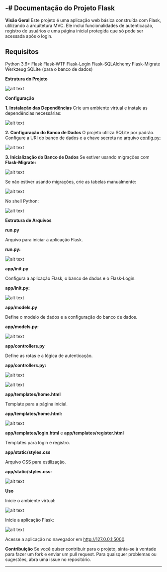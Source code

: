 -# Documentação do Projeto Flask
--

**Visão Geral**
Este projeto é uma aplicação web básica construída com Flask, utilizando a arquitetura MVC. Ele inclui funcionalidades de autenticação, registro de usuários e uma página inicial protegida que só pode ser acessada após o login.

## Requisitos
Python 3.6+
Flask
Flask-WTF
Flask-Login
Flask-SQLAlchemy
Flask-Migrate
Werkzeug
SQLite (para o banco de dados)

**Estrutura do Projeto**

![alt text](image-1.png)

**Configuração**

**1. Instalação das Dependências**
Crie um ambiente virtual e instale as dependências necessárias:

![alt text](image-2.png)

**2. Configuração do Banco de Dados**
O projeto utiliza SQLite por padrão. Configure a URI do banco de dados e a chave secreta no arquivo <u>config.py:</u>

![alt text](image-3.png)

**3. Inicialização do Banco de Dados**
Se estiver usando migrações com **Flask-Migrate:**

![alt text](image-4.png)

Se não estiver usando migrações, crie as tabelas manualmente:

![alt text](image-5.png)

No shell Python:

![alt text](image-6.png)

**Estrutura de Arquivos**

**run.py**

Arquivo para iniciar a aplicação Flask.

**run.py:**

![alt text](image-7.png)

**app/__init__.py**

Configura a aplicação Flask, o banco de dados e o Flask-Login.

**app/__init__.py:**

![alt text](image-8.png)

**app/models.py**

Define o modelo de dados e a configuração do banco de dados.

**app/models.py:**

![alt text](image-9.png)

**app/controllers.py**

Define as rotas e a lógica de autenticação.

**app/controllers.py:**

![alt text](image-10.png)

![alt text](image-11.png)

**app/templates/home.html**

Template para a página inicial.

**app/templates/home.html:**

![alt text](image-12.png)

**app/templates/login.html** e **app/templates/register.html**

Templates para login e registro.

**app/static/styles.css**

Arquivo CSS para estilização.

**app/static/styles.css:**

![alt text](image-13.png)

**Uso**

Inicie o ambiente virtual:

![alt text](image-14.png)

Inicie a aplicação Flask:

![alt text](image-15.png)

Acesse a aplicação no navegador em http://127.0.0.1:5000.

**Contribuição**
Se você quiser contribuir para o projeto, sinta-se à vontade para fazer um fork e enviar um pull request. Para quaisquer problemas ou sugestões, abra uma issue no repositório.

---
